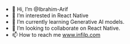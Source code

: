 - 👋 Hi, I’m @Ibrahim-Arif
- 👀 I’m interested in React Native
- 🌱 I’m currently learning Generative AI models. 
- 💞️ I’m looking to collaborate on React Native. 
- 📫 How to reach me www.infilp.com

<!---
Ibrahim-Arif/Ibrahim-Arif is a ✨ special ✨ repository because its `README.md` (this file) appears on your GitHub profile.
You can click the Preview link to take a look at your changes.
--->
